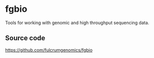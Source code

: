 # fgbio

Tools for working with genomic and high throughput sequencing data.

## Source code

<https://github.com/fulcrumgenomics/fgbio>
